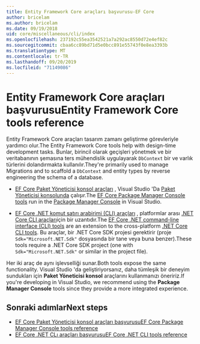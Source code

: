 ```yaml
---
title: Entity Framework Core araçları başvurusu-EF Core
author: bricelam
ms.author: bricelam
ms.date: 09/19/2018
uid: core/miscellaneous/cli/index
ms.openlocfilehash: 237192c55ea3542521a7a292ac8550d72e4ef82c
ms.sourcegitcommit: cbaa6cc89bd71d5e0bcc891e55743f0e8ea3393b
ms.translationtype: MT
ms.contentlocale: tr-TR
ms.lasthandoff: 09/20/2019
ms.locfileid: "71149086"
---
```

# <a name="entity-framework-core-tools-reference"></a><span data-ttu-id="95cd3-102">Entity Framework Core araçları başvurusu</span><span class="sxs-lookup"><span data-stu-id="95cd3-102">Entity Framework Core tools reference</span></span>

<span data-ttu-id="95cd3-103">Entity Framework Core araçları tasarım zamanı geliştirme görevleriyle yardımcı olur.</span><span class="sxs-lookup"><span data-stu-id="95cd3-103">The Entity Framework Core tools help with design-time development tasks.</span></span> <span data-ttu-id="95cd3-104">Bunlar, birincil olarak geçişleri yönetmek ve bir veritabanının şemasına ters mühendislik uygulayarak `DbContext` bir ve varlık türlerini dolandırmakta kullanılır.</span><span class="sxs-lookup"><span data-stu-id="95cd3-104">They're primarily used to manage Migrations and to scaffold a `DbContext` and entity types by reverse engineering the schema of a database.</span></span>

* <span data-ttu-id="95cd3-105">[EF Core Paket Yöneticisi konsol araçları](powershell.md) , Visual Studio 'Da [Paket Yöneticisi konsolunda](https://docs.microsoft.com/nuget/tools/package-manager-console) çalışır.</span><span class="sxs-lookup"><span data-stu-id="95cd3-105">The [EF Core Package Manager Console tools](powershell.md) run in the [Package Manager Console](https://docs.microsoft.com/nuget/tools/package-manager-console) in Visual Studio.</span></span>

* <span data-ttu-id="95cd3-106">[EF Core .NET komut satırı arabirimi (CLI) araçları](dotnet.md) , platformlar arası [.NET Core CLI araçları](https://docs.microsoft.com/dotnet/core/tools/)için bir uzantıdır.</span><span class="sxs-lookup"><span data-stu-id="95cd3-106">The [EF Core .NET command-line interface (CLI) tools](dotnet.md) are an extension to the cross-platform [.NET Core CLI tools](https://docs.microsoft.com/dotnet/core/tools/).</span></span> <span data-ttu-id="95cd3-107">Bu araçlar, bir .NET Core SDK projesi gerektirir (proje `Sdk="Microsoft.NET.Sdk"` dosyasında bir tane veya buna benzer).</span><span class="sxs-lookup"><span data-stu-id="95cd3-107">These tools require a .NET Core SDK project (one with `Sdk="Microsoft.NET.Sdk"` or similar in the project file).</span></span>

<span data-ttu-id="95cd3-108">Her iki araç de aynı işlevselliği sunar.</span><span class="sxs-lookup"><span data-stu-id="95cd3-108">Both tools expose the same functionality.</span></span> <span data-ttu-id="95cd3-109">Visual Studio 'da geliştiriyorsanız, daha tümleşik bir deneyim sundukları için **Paket Yöneticisi konsol** araçlarını kullanmanızı öneririz.</span><span class="sxs-lookup"><span data-stu-id="95cd3-109">If you're developing in Visual Studio, we recommend using the **Package Manager Console** tools since they provide a more integrated experience.</span></span>

## <a name="next-steps"></a><span data-ttu-id="95cd3-110">Sonraki adımlar</span><span class="sxs-lookup"><span data-stu-id="95cd3-110">Next steps</span></span>

* [<span data-ttu-id="95cd3-111">EF Core Paket Yöneticisi konsol araçları başvurusu</span><span class="sxs-lookup"><span data-stu-id="95cd3-111">EF Core Package Manager Console tools reference</span></span>](powershell.md)
* [<span data-ttu-id="95cd3-112">EF Core .NET CLı araçları başvurusu</span><span class="sxs-lookup"><span data-stu-id="95cd3-112">EF Core .NET CLI tools reference</span></span>](dotnet.md)
